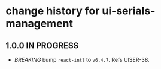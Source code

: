 # change history for ui-serials-management

## 1.0.0 IN PROGRESS

* *BREAKING* bump `react-intl` to `v6.4.7`. Refs UISER-38.

